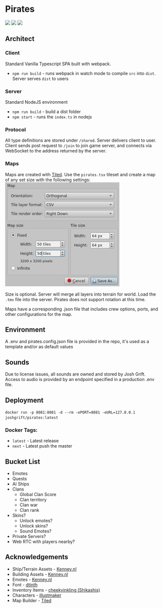 # Pirates

![](https://img.shields.io/docker/cloud/build/joshgrift/pirates)
![](https://img.shields.io/docker/pulls/joshgrift/pirates)
![](https://img.shields.io/github/license/dotjersh/pirates)

## Architect

### Client

Standard Vanilla Typescript SPA built with webpack.

- `npm run build` - runs webpack in watch mode to compile `src` into `dist`. Server serves `dist` to users

### Server

Standard NodeJS environment

- `npm run build` - build a dist folder
- `npm start` - runs the `index.ts` in nodejs

### Protocol

All type definitions are stored under `/shared`. Server delivers client to user. Client sends post request to `/join` to join game server, and connects via WebSocket to the address returned by the server.

### Maps

Maps are created with [Tiled](https://thorbjorn.itch.io/tiled). Use the `pirates.tsx` tileset and create a map of any set size with the following settings:
![tiled_settings](maps/tiled_settings.png)

Size is optional. Server will merge all layers into terrain for world. Load the `.tmx` file into the server. Pirates does not support rotation at this time.

Maps have a corresponding .json file that includes crew options, ports, and other configurations for the map.

## Environment

A .env and pirates.config.json file is provided in the repo, it's used as a template and/or as default values

## Sounds

Due to license issues, all sounds are owned and stored by Josh Grift. Access to audio is provided by an endpoint specified in a production .env file.

## Deployment

`docker run -p 8081:8081 -d --rm -ePORT=8081 -eURL=127.0.0.1 joshgrift/pirates:latest`

### Docker Tags:

- `latest` - Latest release
- `next` - Latest push the master

## Bucket List

- Emotes
- Quests
- AI Ships
- Clans
  - Global Clan Score
  - Clan territory
  - Clan war
  - Clan rank
- Skins?
  - Unlock emotes?
  - Unlock skins?
  - Sound Emotes?
- Private Servers?
- Web RTC with players nearby?

## Acknowledgements

- Ship/Terrain Assets - [Kenney.nl](https://kenney.nl/assets/pirate-pack)
- Building Assets - [Kenney.nl](https://kenney.nl/assets/medieval-rts)
- Emotes - [Kenney.nl](https://kenney.nl/assets/emotes-pack)
- Font - [dtinth](https://dtinth.github.io/comic-mono-font/)
- Inventory Items - [cheekyinkling (Shikashis)](https://cheekyinkling.itch.io/shikashis-fantasy-icons-pack)
- Characters - [illustmaker](https://illustmaker.abi-station.com/index_en.shtml)
- Map Builder - [Tiled](https://www.mapeditor.org/download.html)

